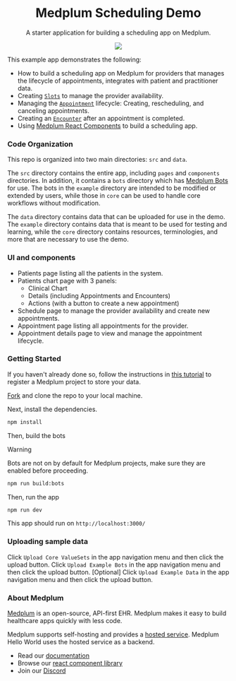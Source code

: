 <h1 align="center">Medplum Scheduling Demo</h1>
<p align="center">A starter application for building a scheduling app on Medplum.</p>
<p align="center">
<a href="https://github.com/medplum/medplum-hello-world/blob/main/LICENSE.txt">
    <img src="https://img.shields.io/badge/license-Apache-blue.svg" />
  </a>
</p>

This example app demonstrates the following:

- How to build a scheduling app on Medplum for providers that manages the lifecycle of appointments, integrates with patient and practitioner data.
- Creating [`Slots`](/docs/api/fhir/resources/slot) to manage the provider availability.
- Managing the [`Appointment`](/docs/api/fhir/resources/appointment) lifecycle: Creating, rescheduling, and canceling appointments.
- Creating an [`Encounter`](/docs/api/fhir/resources/encounter) after an appointment is completed.
- Using [Medplum React Components](https://storybook.medplum.com/?path=/docs/medplum-introduction--docs) to build a scheduling app.

### Code Organization

This repo is organized into two main directories: `src` and `data`.

The `src` directory contains the entire app, including `pages` and `components` directories. In addition, it contains a `bots` directory which has [Medplum Bots](/packages/docs/docs/bots/index.md) for use. The bots in the `example` directory are intended to be modified or extended by users, while those in `core` can be used to handle core workflows without modification.

The `data` directory contains data that can be uploaded for use in the demo. The `example` directory contains data that is meant to be used for testing and learning, while the `core` directory contains resources, terminologies, and more that are necessary to use the demo.

### UI and components

- Patients page listing all the patients in the system.
- Patients chart page with 3 panels:
  - Clinical Chart
  - Details (including Appointments and Encounters)
  - Actions (with a button to create a new appointment)
- Schedule page to manage the provider availability and create new appointments.
- Appointment page listing all appointments for the provider.
- Appointment details page to view and manage the appointment lifecycle.

### Getting Started

If you haven't already done so, follow the instructions in [this tutorial](https://www.medplum.com/docs/tutorials/register) to register a Medplum project to store your data.

[Fork](https://github.com/medplum/medplum-scheduling-demo/fork) and clone the repo to your local machine.

Next, install the dependencies.

```bash
npm install
```

Then, build the bots

> [!WARNING]
> Bots are not on by default for Medplum projects, make sure they are enabled before proceeding.

```bash
npm run build:bots
```

Then, run the app

```bash
npm run dev
```

This app should run on `http://localhost:3000/`

### Uploading sample data

Click `Upload Core ValueSets` in the app navigation menu and then click the upload button.
Click `Upload Example Bots` in the app navigation menu and then click the upload button.
[Optional] Click `Upload Example Data` in the app navigation menu and then click the upload button.

### About Medplum

[Medplum](https://www.medplum.com/) is an open-source, API-first EHR. Medplum makes it easy to build healthcare apps quickly with less code.

Medplum supports self-hosting and provides a [hosted service](https://app.medplum.com/). Medplum Hello World uses the hosted service as a backend.

- Read our [documentation](https://www.medplum.com/docs)
- Browse our [react component library](https://docs.medplum.com/storybook/index.html?)
- Join our [Discord](https://discord.gg/medplum)
